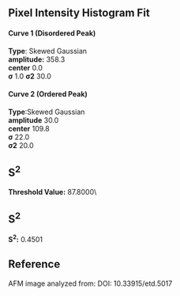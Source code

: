 ## Pixel Intensity Histogram Fit

#### Curve 1 (Disordered Peak)
**Type**: Skewed Gaussian\
**amplitude:** 358.3\
**center** 0.0\
**σ** 1.0
**σ2** 30.0


#### Curve 2 (Ordered Peak)
**Type**:Skewed Gaussian\
**amplitude** 30.0\
**center** 109.8\
**σ** 22.0\
**σ2** 20.0


## S<sup>2</sup>
**Threshold Value:** 87.8000\
## S<sup>2</sup>
**S<sup>2</sup>:** 0.4501










## Reference
AFM image analyzed from:
DOI: 10.33915/etd.5017

 
